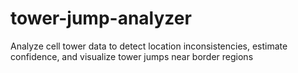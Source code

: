 # tower-jump-analyzer
Analyze cell tower data to detect location inconsistencies, estimate confidence, and visualize tower jumps near border regions

